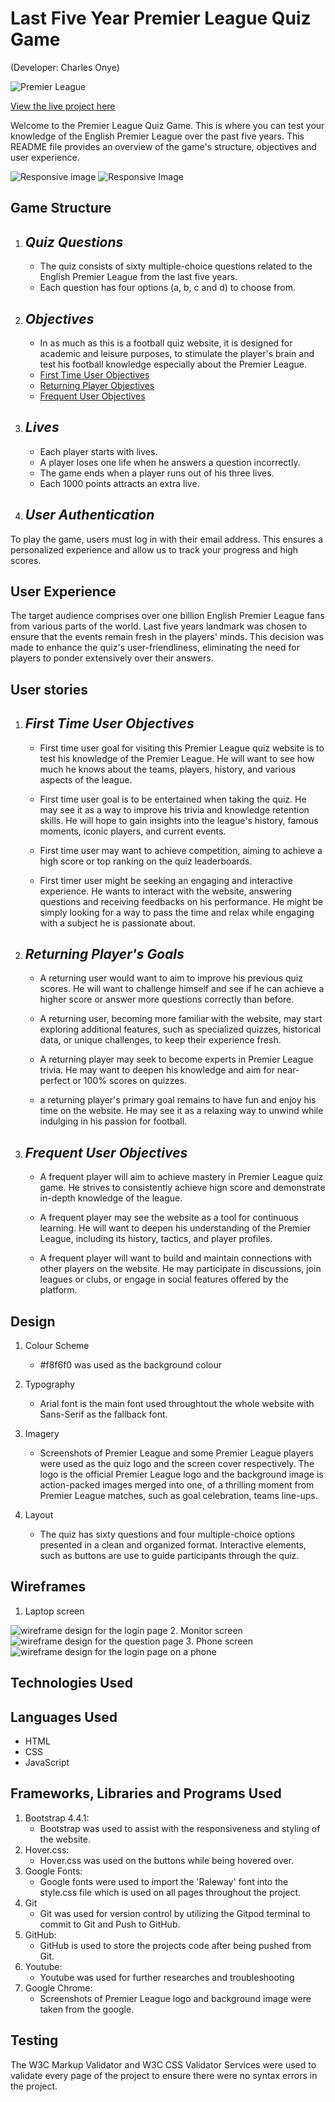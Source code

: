 # **Last Five Year Premier League Quiz Game**

(Developer: Charles Onye)

![Premier League](assets/images/premierlogo.png)

[View the live project here](https://onyeami.github.io/premierfiveyears/)

Welcome to the Premier League Quiz Game. This is where you can test your knowledge of the English Premier League over the past five years. This README file provides an overview of the game's structure, objectives and user experience.

![Responsive image](assets/images/monitorphone.jpg)
![Responsive Image](assets/images/laptopscreen.jpg)

## Game Structure

1. ## _Quiz Questions_

   - The quiz consists of sixty multiple-choice questions related to the English Premier League from the last five years.
   - Each question has four options (a, b, c and d) to choose from.

2. ## _Objectives_

    - In as much as this is a football quiz website, it is designed for academic and leisure purposes, to stimulate the player's brain and test his football knowledge especially about the Premier League.
    - [First Time User Objectives](#first-time-user-objectives)
    - [Returning Player Objectives](#returning-players-goals)
    - [Frequent User Objectives](#frequent-user-objectives)

3. ## _Lives_

    - Each player starts with lives.
    - A player loses one life when he answers a question incorrectly.
    - The game ends when a player runs out of his three lives.
    - Each 1000 points attracts an extra live.

4. ## _User Authentication_

To play the game, users must log in with their email address. This ensures a personalized experience and allow us to track your progress and high scores.

## User Experience

The target audience comprises over one billion English Premier League fans from various parts of the world. Last five years landmark was chosen to ensure that the events remain fresh in the players' minds. This decision was made to enhance the quiz's user-friendliness, eliminating the need for players to ponder extensively over their answers.

## User stories

1. ## _First Time User Objectives_

   - First time user goal for visiting this Premier League quiz website is to test his knowledge of the Premier League. He will want to see how much he knows about the teams, players, history, and various aspects of the league.
  
   - First time user goal is to be entertained when taking the quiz. He may see it as a way to improve his trivia and knowledge retention skills. He will hope to gain insights into the league's history, famous moments, iconic players, and current events.
  
   - First time user may want to achieve competition, aiming to achieve a high score or top ranking on the quiz leaderboards.
   - First timer user might be seeking an engaging and interactive experience. He wants to interact with the website, answering questions and receiving feedbacks on his performance. He might be simply looking for a way to pass the time and relax while engaging with a subject he is passionate about.

2. ## _Returning Player's Goals_

    - A returning user would want to aim to improve his previous quiz scores. He will want to challenge himself and see if he can achieve a higher score or answer more questions correctly than before.

    - A returning user, becoming more familiar with the website, may start exploring additional features, such as specialized quizzes, historical data, or unique challenges, to keep their experience fresh.

    - A returning player may seek to become experts in Premier League trivia. He may want to deepen his knowledge and aim for near-perfect or 100% scores on quizzes.
  
    - a returning player's primary goal remains to have fun and enjoy his time on the website. He may see it as a relaxing way to unwind while indulging in his passion for football.

3. ## _Frequent User Objectives_

   - A frequent player will aim to achieve mastery in Premier League quiz game. He strives to consistently achieve hign score and demonstrate in-depth knowledge of the league.
  
   - A frequent player may see the website as a tool for continuous learning. He will want to deepen his understanding of the Premier League, including its history, tactics, and player profiles.

   - A frequent player will want to build and maintain connections with other players on the website. He may participate in discussions, join leagues or clubs, or engage in social features offered by the platform.

## Design

1. Colour Scheme
   - #f8f6f0 was used as the background colour

2. Typography
   - Arial font is the main font used throughtout the whole website with Sans-Serif as the fallback font.

3. Imagery
   - Screenshots of Premier League and some Premier League players were used as the quiz logo and the screen cover respectively. The logo is the official Premier League logo and the background image is action-packed images merged into one, of a thrilling moment from Premier League matches, such as goal celebration, teams line-ups.

4. Layout
   - The quiz has sixty questions and four multiple-choice options presented in a clean and organized format. Interactive elements, such as buttons are use to guide participants through the quiz.

## Wireframes

1. Laptop screen

![wireframe design for the login page](assets/images/laptopview.png)
2. Monitor screen
![wireframe design for the question page](assets/images/quesview.jpg)
3. Phone screen
![wireframe design for the login page on a phone](assets/images/mobileview.png)

## Technologies Used

## Languages Used

- HTML
- CSS
- JavaScript

## Frameworks, Libraries and Programs Used

1. Bootstrap 4.4.1:
    - Bootstrap was used to assist with the responsiveness and styling of the website.
2. Hover.css:
    - Hover.css was used on the buttons while being hovered over.
3. Google Fonts:
    - Google fonts were used to import the 'Raleway' font into the style.css file which is used on all pages throughout the project.
4. Git
    - Git was used for version control by utilizing the Gitpod terminal to commit to Git and Push to GitHub.
5. GitHub:
    - GitHub is used to store the projects code after being pushed from Git.
6. Youtube:
   - Youtube was used for further researches and troubleshooting
7. Google Chrome:
   - Screenshots of Premier League logo and background image were taken from the google.

## Testing

The W3C Markup Validator and W3C CSS Validator Services were used to validate every page of the project to ensure there were no syntax errors in the project.
